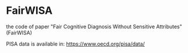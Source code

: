 # FairWISA
the code of paper "Fair Cognitive Diagnosis Without Sensitive Attributes"(FairWISA)

PISA data is available in: https://www.oecd.org/pisa/data/

